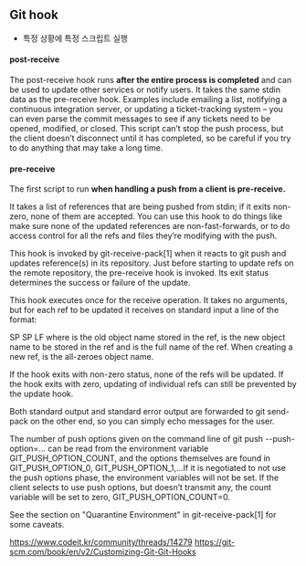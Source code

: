 
## Git hook
- 특정 상황에 특정 스크립트 실행 


#### post-receive

The post-receive hook runs **after the entire process is completed** and can be used to update other services or notify users. 
It takes the same stdin data as the pre-receive hook. 
Examples include emailing a list, notifying a continuous integration server, 
or updating a ticket-tracking system – you can even parse the commit messages to see if any tickets need to be opened, modified, or closed. 
This script can’t stop the push process, but the client doesn’t disconnect until it has completed, so be careful if you try to do anything that may take a long time.


#### pre-receive

The first script to run **when handling a push from a client is pre-receive.**

It takes a list of references that are being pushed from stdin; if it exits non-zero, none of them are accepted. 
You can use this hook to do things like make sure none of the updated references are non-fast-forwards, or to do access control for all the refs and files they’re modifying with the push.


This hook is invoked by git-receive-pack[1] when it reacts to git push and updates reference(s) in its repository. 
Just before starting to update refs on the remote repository, the pre-receive hook is invoked. Its exit status determines the success or failure of the update.

This hook executes once for the receive operation. It takes no arguments, but for each ref to be updated it receives on standard input a line of the format:

<old-value> SP <new-value> SP <ref-name> LF
where <old-value> is the old object name stored in the ref, <new-value> is the new object name to be stored in the ref and <ref-name> is the full name of the ref. When creating a new ref, <old-value> is the all-zeroes object name.

If the hook exits with non-zero status, none of the refs will be updated. If the hook exits with zero, updating of individual refs can still be prevented by the update hook.

Both standard output and standard error output are forwarded to git send-pack on the other end, so you can simply echo messages for the user.

The number of push options given on the command line of git push --push-option=... can be read from the environment variable GIT_PUSH_OPTION_COUNT, and the options themselves are found in GIT_PUSH_OPTION_0, GIT_PUSH_OPTION_1,…​If it is negotiated to not use the push options phase, the environment variables will not be set. If the client selects to use push options, but doesn’t transmit any, the count variable will be set to zero, GIT_PUSH_OPTION_COUNT=0.

See the section on "Quarantine Environment" in git-receive-pack[1] for some caveats.

https://www.codeit.kr/community/threads/14279
https://git-scm.com/book/en/v2/Customizing-Git-Git-Hooks
